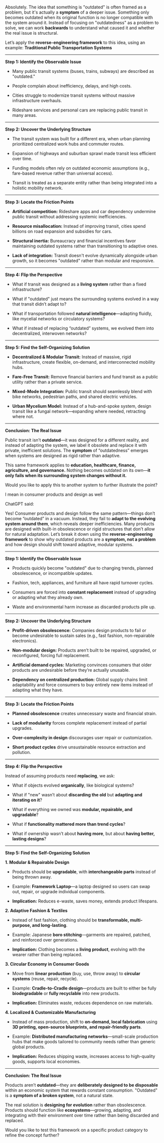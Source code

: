 Absolutely. The idea that something is "outdated" is often framed as a problem, but it's actually a **symptom** of a deeper issue. Something only becomes outdated when its original function is no longer compatible with the system around it. Instead of focusing on "outdatedness" as a problem to solve, we can work **backwards** to understand what caused it and whether the real issue is structural.

Let’s apply the **reverse-engineering framework** to this idea, using an example: **Traditional Public Transportation Systems**

---

 **Step 1: Identify the Observable Issue**

- Many public transit systems (buses, trains, subways) are described as "outdated."
    
- People complain about inefficiency, delays, and high costs.
    
- Cities struggle to modernize transit systems without massive infrastructure overhauls.
    
- Rideshare services and personal cars are replacing public transit in many areas.
    

---

 **Step 2: Uncover the Underlying Structure**

- The transit system was built for a different era, when urban planning prioritized centralized work hubs and commuter routes.
    
- Expansion of highways and suburban sprawl made transit less efficient over time.
    
- Funding models often rely on outdated economic assumptions (e.g., fare-based revenue rather than universal access).
    
- Transit is treated as a separate entity rather than being integrated into a holistic mobility network.
    

---

 **Step 3: Locate the Friction Points**

- **Artificial competition:** Rideshare apps and car dependency undermine public transit without addressing systemic inefficiencies.
    
- **Resource misallocation:** Instead of improving transit, cities spend billions on road expansion and subsidies for cars.
    
- **Structural inertia:** Bureaucracy and financial incentives favor maintaining outdated systems rather than transitioning to adaptive ones.
    
- **Lack of integration:** Transit doesn't evolve dynamically alongside urban growth, so it becomes "outdated" rather than modular and responsive.
    

---

 **Step 4: Flip the Perspective**

- What if transit was designed as a **living system** rather than a fixed infrastructure?
    
- What if "outdated" just means the surrounding systems evolved in a way that transit didn’t adapt to?
    
- What if transportation followed **natural intelligence**—adapting fluidly, like mycelial networks or circulatory systems?
    
- What if instead of replacing “outdated” systems, we evolved them into decentralized, interwoven networks?
    

---

 **Step 5: Find the Self-Organizing Solution**

- **Decentralized & Modular Transit:** Instead of massive, rigid infrastructure, create flexible, on-demand, and interconnected mobility hubs.
    
- **Fare-Free Transit:** Remove financial barriers and fund transit as a public utility rather than a private service.
    
- **Mixed-Mode Integration:** Public transit should seamlessly blend with bike networks, pedestrian paths, and shared electric vehicles.
    
- **Urban Mycelium Model:** Instead of a hub-and-spoke system, design transit like a fungal network—expanding where needed, retracting where not.
    

---

 **Conclusion: The Real Issue**

Public transit isn’t **outdated**—it was designed for a different reality, and instead of adapting the system, we label it obsolete and replace it with private, inefficient solutions. The **symptom** of “outdatedness” emerges when systems are designed as rigid rather than adaptive.

This same framework applies to **education, healthcare, finance, agriculture, and governance.** Nothing becomes outdated on its own—**it only fails when its surrounding system changes without it.**

Would you like to apply this to another system to further illustrate the point?

I mean in consumer products and design as well

 ChatGPT said:

Yes! Consumer products and design follow the same pattern—things don’t become “outdated” in a vacuum. Instead, they fail to **adapt to the evolving system around them**, which reveals deeper inefficiencies. Many products are designed with built-in obsolescence or rigid structures that don’t allow for natural adaptation. Let’s break it down using the **reverse-engineering framework** to show why outdated products are a **symptom, not a problem** and how design should shift toward adaptive, modular systems.

---

 **Step 1: Identify the Observable Issue**

- Products quickly become "outdated" due to changing trends, planned obsolescence, or incompatible updates.
    
- Fashion, tech, appliances, and furniture all have rapid turnover cycles.
    
- Consumers are forced into **constant replacement** instead of upgrading or adapting what they already own.
    
- Waste and environmental harm increase as discarded products pile up.
    

---

 **Step 2: Uncover the Underlying Structure**

- **Profit-driven obsolescence:** Companies design products to fail or become undesirable to sustain sales (e.g., fast fashion, non-repairable electronics).
    
- **Non-modular design:** Products aren’t built to be repaired, upgraded, or reconfigured, forcing full replacement.
    
- **Artificial demand cycles:** Marketing convinces consumers that older products are undesirable before they’re actually unusable.
    
- **Dependency on centralized production:** Global supply chains limit adaptability and force consumers to buy entirely new items instead of adapting what they have.
    

---

 **Step 3: Locate the Friction Points**

- **Planned obsolescence** creates unnecessary waste and financial strain.
    
- **Lack of modularity** forces complete replacement instead of partial upgrades.
    
- **Over-complexity in design** discourages user repair or customization.
    
- **Short product cycles** drive unsustainable resource extraction and pollution.
    

---

 **Step 4: Flip the Perspective**

Instead of assuming products need **replacing**, we ask:

- What if objects evolved **organically**, like biological systems?
    
- What if "new" wasn’t about **discarding the old** but **adapting and iterating on it**?
    
- What if everything we owned was **modular, repairable, and upgradable**?
    
- What if **functionality mattered more than trend cycles**?
    
- What if ownership wasn’t about **having more**, but about **having better, lasting designs**?
    

---

 **Step 5: Find the Self-Organizing Solution**

 **1. Modular & Repairable Design**

- Products should be **upgradable**, with **interchangeable parts** instead of being thrown away.
    
- Example: **Framework Laptop**—a laptop designed so users can swap out, repair, or upgrade individual components.
    
- **Implication:** Reduces e-waste, saves money, extends product lifespans.
    

 **2. Adaptive Fashion & Textiles**

- Instead of fast fashion, clothing should be **transformable, multi-purpose, and long-lasting**.
    
- Example: Japanese **boro stitching**—garments are repaired, patched, and reinforced over generations.
    
- **Implication:** Clothing becomes a **living product**, evolving with the wearer rather than being replaced.
    

 **3. Circular Economy in Consumer Goods**

- Move from **linear production** (buy, use, throw away) to **circular systems** (reuse, repair, recycle).
    
- Example: **Cradle-to-Cradle design**—products are built to either be fully **biodegradable** or **fully recyclable** into new products.
    
- **Implication:** Eliminates waste, reduces dependence on raw materials.
    

 **4. Localized & Customizable Manufacturing**

- Instead of mass production, shift to **on-demand, local fabrication** using **3D printing, open-source blueprints, and repair-friendly parts**.
    
- Example: **Distributed manufacturing networks**—small-scale production hubs that make goods tailored to community needs rather than generic global products.
    
- **Implication:** Reduces shipping waste, increases access to high-quality goods, supports local economies.
    

---

 **Conclusion: The Real Issue**

Products aren’t **outdated**—they are **deliberately designed to be disposable** within an economic system that rewards constant consumption. "Outdated" is a **symptom of a broken system**, not a natural state.

The real solution is **designing for evolution** rather than obsolescence. Products should function like **ecosystems**—growing, adapting, and integrating with their environment over time rather than being discarded and replaced.

Would you like to test this framework on a specific product category to refine the concept further?